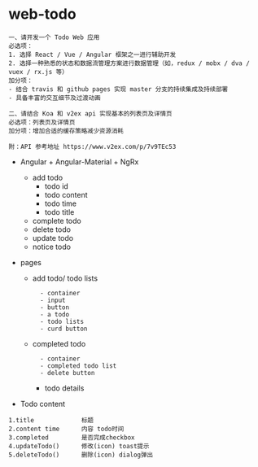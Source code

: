 # web-todo

```
一、请开发一个 Todo Web 应用
必选项：
1. 选择 React / Vue / Angular 框架之一进行辅助开发
2. 选择一种熟悉的状态和数据流管理方案进行数据管理（如，redux / mobx / dva / vuex / rx.js 等）
加分项：
- 结合 travis 和 github pages 实现 master 分支的持续集成及持续部署
- 具备丰富的交互细节及过渡动画

二、请结合 Koa 和 v2ex api 实现基本的列表页及详情页
必选项：列表页及详情页
加分项：增加合适的缓存策略减少资源消耗

附：API 参考地址 https://www.v2ex.com/p/7v9TEc53
```
+ Angular + Angular-Material + NgRx
    - add todo
        - todo id
        - todo content
        - todo time
        - todo title
    - complete todo
    - delete todo
    - update todo
    - notice todo

+ pages
    + add todo/ todo lists
    
            - container
            - input
            - button
            - a todo
            - todo lists
            - curd button
    + completed todo
            
            - container
            - completed todo list
            - delete button
    
        + todo details
        

- Todo content
```
1.title             标题        
2.content time      内容 todo时间
3.completed         是否完成checkbox
4.updateTodo()      修改(icon) toast提示
5.deleteTodo()      删除(icon) dialog弹出
```